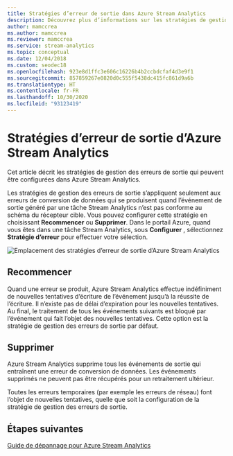 ```yaml
---
title: Stratégies d’erreur de sortie dans Azure Stream Analytics
description: Découvrez plus d’informations sur les stratégies de gestion des erreurs de sortie disponibles dans Azure Stream Analytics.
author: mamccrea
ms.author: mamccrea
ms.reviewer: mamccrea
ms.service: stream-analytics
ms.topic: conceptual
ms.date: 12/04/2018
ms.custom: seodec18
ms.openlocfilehash: 923e8d1ffc3e606c16226b4b2ccbdcfaf4d3e9f1
ms.sourcegitcommit: 857859267e0820d0c555f5438dc415fc861d9a6b
ms.translationtype: HT
ms.contentlocale: fr-FR
ms.lasthandoff: 10/30/2020
ms.locfileid: "93123419"
---
```

# <a name="azure-stream-analytics-output-error-policy"></a>Stratégies d’erreur de sortie d’Azure Stream Analytics
Cet article décrit les stratégies de gestion des erreurs de sortie qui peuvent être configurées dans Azure Stream Analytics.

Les stratégies de gestion des erreurs de sortie s’appliquent seulement aux erreurs de conversion de données qui se produisent quand l’événement de sortie généré par une tâche Stream Analytics n’est pas conforme au schéma du récepteur cible. Vous pouvez configurer cette stratégie en choisissant **Recommencer** ou **Supprimer**. Dans le portail Azure, quand vous êtes dans une tâche Stream Analytics, sous **Configurer** , sélectionnez **Stratégie d’erreur** pour effectuer votre sélection.

![Emplacement des stratégies d’erreur de sortie d’Azure Stream Analytics](./media/stream-analytics-output-error-policy/stream-analytics-error-policy-locate.png)


## <a name="retry"></a>Recommencer
Quand une erreur se produit, Azure Stream Analytics effectue indéfiniment de nouvelles tentatives d’écriture de l’événement jusqu’à la réussite de l’écriture. Il n’existe pas de délai d’expiration pour les nouvelles tentatives. Au final, le traitement de tous les événements suivants est bloqué par l’événement qui fait l’objet des nouvelles tentatives. Cette option est la stratégie de gestion des erreurs de sortie par défaut.

## <a name="drop"></a>Supprimer
Azure Stream Analytics supprime tous les événements de sortie qui entraînent une erreur de conversion de données. Les événements supprimés ne peuvent pas être récupérés pour un retraitement ultérieur.


Toutes les erreurs temporaires (par exemple les erreurs de réseau) font l’objet de nouvelles tentatives, quelle que soit la configuration de la stratégie de gestion des erreurs de sortie.


## <a name="next-steps"></a>Étapes suivantes
[Guide de dépannage pour Azure Stream Analytics](./stream-analytics-troubleshoot-query.md)